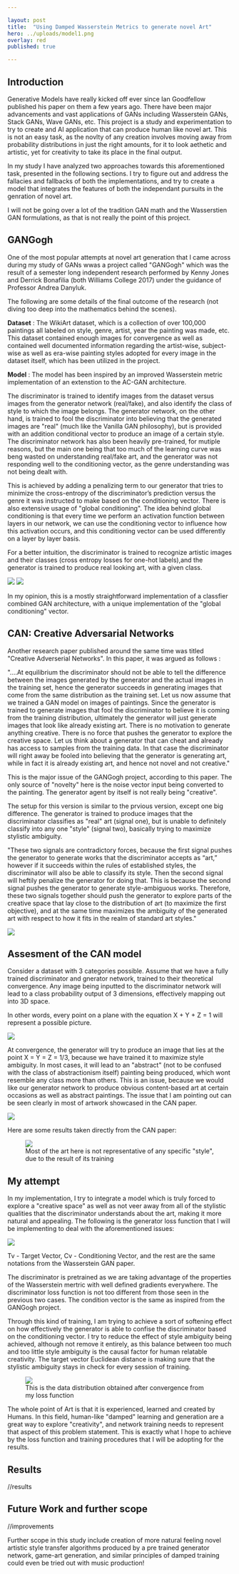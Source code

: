 ```yaml
---

layout: post
title:  "Using Damped Wasserstein Metrics to generate novel Art"
hero: ../uploads/model1.png
overlay: red
published: true

---
```


## Introduction

Generative Models have really kicked off ever since Ian Goodfellow published his paper on them a few years ago. There have been major advancements and vast applications of GANs including Wasserstein GANs, Stack GANs, Wave GANs, etc. This project is a study and experimentation to try to create and AI application that can produce human like novel art. This is not an easy task, as the novlty of any creation involves moving away from probability distributions in just the right amounts, for it to look aethetic and artistic, yet for creativity to take its place in the final output. 

In my study I have analyzed two approaches towards this aforementioned task, presented in the following sections. I try to figure out and address the fallacies and fallbacks of both the implementations, and try to create a model that integrates the features of both the independant pursuits in the genration of novel art. 

I will not be going over a lot of the tradition GAN math and the Wasserstien GAN formulations, as that is not really the point of this project.

## GANGogh 

One of the most popular attempts at novel art generation that I came across during my study of GANs wwas a project called "GANGogh" which was the result of a semester long independent research performed by Kenny Jones and Derrick Bonafilia (both Williams College 2017) under the guidance of Professor Andrea Danyluk. 

The following are some details of the final outcome of the research (not diving too deep into the mathematics behind the scenes).

<strong>Dataset</strong> : The WikiArt dataset, which is a collection of over 100,000 paintings all labeled on style, genre, artist, year the painting was made, etc. This dataset contained enough images for convergence as well as contained well documented information regarding the artist-wise, subject-wise as well as era-wise painting styles adopted for every image in the dataset itself, which has been utilized in the project.

<strong>Model</strong> : The model has been inspired by an improved Wasserstein metric implementation of an extenstion to the AC-GAN architecture. 

The discriminator is trained to identify images from the dataset versus images from the generator network (real/fake), and also identify the class of style to which the image belongs. The generator network, on the other hand, is trained to fool the discriminator into believing that the generated images are "real" (much like the Vanilla GAN philosophy), but is provided with an addition conditional vector to produce an image of a certain style. The discriminator network has also been heavily pre-trained, for mutiple reasons, but the main one being that too much of the learning curve was beng wasted on understanding real/fake art, and the generator was not responding well to the conditioning vector, as the genre understanding was not being dealt with.

This is achieved by adding a penalizing term to our generator that tries to minimize the cross-entropy of the discriminator’s prediction versus the genre it was instructed to make based on the conditioning vector. There is also extensive usage of "global conditioning". The idea behind global conditioning is that every time we perform an activation function between layers in our network, we can use the conditioning vector to influence how this activation occurs, and this conditioning vector can be used differently on a layer by layer basis.

For a better intuition, the discriminator is trained to recognize artistic images and their classes (cross entropy losses for one-hot labels),and the generator is trained to produce real looking art, with a given class.

<img src="../uploads/model1.png"> 

<img src="../uploads/model2.png"> 

In my opinion, this is a mostly straightforward implementation of a classfier combined GAN architecture, with a unique implementation of the "global conditioning" vector. 

## CAN: Creative Adversarial Networks

Another research paper published around the same time was titled "Creative Adverserial Networks". In this paper, it was argued as follows :

"....At equilibrium the discriminator should not be able to tell the difference between the images generated by the generator and the actual images in the training set, hence the generator succeeds in generating images that come from the same distribution as the training set. Let us now assume that we trained a GAN model on images of paintings. Since the generator
is trained to generate images that fool the discriminator to believe it is coming from the training distribution, ultimately the generator will just generate images that look like already existing art. There is no motivation to generate anything creative. There is no force that pushes the generator to explore the creative space. Let us think about a generator that can cheat and already has access to samples from the training data. In that case the discriminator will right away be fooled into believing that the generator is generating art, while in fact it is already existing art, and hence not novel and not creative."

This is the major issue of the GANGogh project, according to this paper. The only source of "novelty" here is the noise vector input being converted to the painting. The generator agent by itself is not really being "creative". 

The setup for this version is similar to the prvious version, except one big difference. The generator is trained to produce images that the discriminator classifies as "real" art (signal one), but is unable to definitely classify into any one "style" (signal two), basically trying to maximize stylistic ambiguity. 

"These two signals are contradictory forces, because the first signal pushes the generator to generate works that the discriminator accepts as “art,” however if it succeeds within the rules of established styles, the discriminator will also be able to classify its style. Then the second signal will heftily penalize the generator for doing that. This is because the second signal pushes the generator to generate style-ambiguous works. Therefore, these two signals together should push the generator to explore parts of the creative space that lay close to the distribution of art (to maximize the first objective), and at the same time maximizes the ambiguity of the generated art with respect to how it fits in the realm of standard art styles."

<img src="../uploads/model3.png"> 

## Assesment of the CAN model

Consider a dataset with 3 categories possible. Assume that we have a fully trained discriminator and gnerator network, trained to their theoretical convergence. Any image being inputted to the discriminator network will lead to a class probability output of 3 dimensions, effectively mapping out into 3D space.

In other words, every point on a plane with the equation X + Y + Z = 1 will represent a possible picture. 

<img src="../uploads/plot.png"> 

At convergence, the generator will try to produce an image that lies at the point X = Y = Z = 1/3, because we have trained it to maximize style ambiguity. In most cases, it will lead to an "abstract" (not to be confused with the class of abstractionism itself) painting being produced, which wont resemble any class more than others. This is an issue, because we would like our generator network to produce obvious content-based art at certain occasions as well as abstract paintings. The issue that I am pointing out can be seen clearly in most of artwork showcased in the CAN paper. 

<img src="../uploads/plot2.png"> 

Here are some results taken directly from the CAN paper:

<figure>
<img src="../uploads/art.PNG">
<figcaption>Most of the art here is not representative of any specific "style", due to the result of its training</figcaption>
</figure>

## My attempt

In my implementation, I try to integrate a model which is truly forced to explore a "creative space" as well as not veer away from all of the stylistic qualities that the discriminator understands about the art, making it more natural and appealing. The following is the generator loss function that I will be implementing to deal with the aforementioned issues:

<img src="../uploads/losss.png">

Tv - Target Vector, Cv - Conditioning Vector, and the rest are the same notations from the Wasserstein GAN paper.

The discriminator is pretrained as we are taking advantage of the properties of the Wasserstein mertric with well defined gradients everywhere. The discriminator loss function is not too different from those seen in the previous two cases. The condition vector is the same as inspired from the GANGogh project.

Through this kind of training, I am trying to achieve a sort of softening effect on how effectively the generator is able to confise the discriminator based on the conditioning vector. I try to reduce the effect of style ambiguity being achieved, although not remove it entirely, as this balance between too much and too little style ambiguity is the causal factor for human relatable creativity. The target vector Euclidean distance is making sure that the stylistic ambiguity stays in check for every session of training.

<figure>
<img src="../uploads/plot1.png">
<figcaption>This is the data distribution obtained after convergence from my loss function</figcaption>
</figure>

The whole point of Art is that it is experienced, learned and created by Humans. In this field, human-like "damped" learning and generation are a great way to explore "creativity", and network training needs to represent that aspect of this problem statement. This is exactly what I hope to achieve by the loss function and training procedures that I will be adopting for the results.

## Results

 //results

## Future Work and further scope 

//improvements

Further scope in this study include creation of more natural feeling novel artistic style transfer algorithms produced by a pre trained generator network, game-art generation, and similar principles of damped training could even be tried out with music production!  
